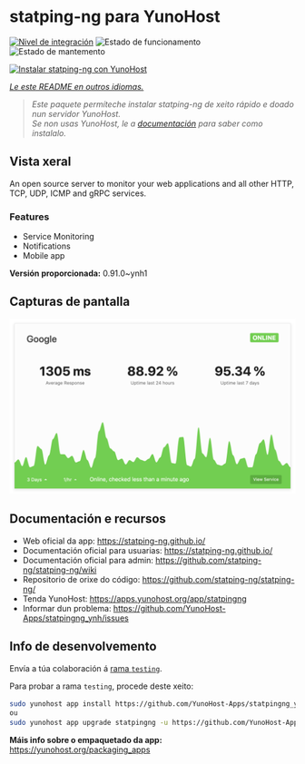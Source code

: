 <!--
NOTA: Este README foi creado automáticamente por <https://github.com/YunoHost/apps/tree/master/tools/readme_generator>
NON debe editarse manualmente.
-->

# statping-ng para YunoHost

[![Nivel de integración](https://dash.yunohost.org/integration/statpingng.svg)](https://dash.yunohost.org/appci/app/statpingng) ![Estado de funcionamento](https://ci-apps.yunohost.org/ci/badges/statpingng.status.svg) ![Estado de mantemento](https://ci-apps.yunohost.org/ci/badges/statpingng.maintain.svg)

[![Instalar statping-ng con YunoHost](https://install-app.yunohost.org/install-with-yunohost.svg)](https://install-app.yunohost.org/?app=statpingng)

*[Le este README en outros idiomas.](./ALL_README.md)*

> *Este paquete permíteche instalar statping-ng de xeito rápido e doado nun servidor YunoHost.*  
> *Se non usas YunoHost, le a [documentación](https://yunohost.org/install) para saber como instalalo.*

## Vista xeral

An open source server to monitor your web applications and all other HTTP, TCP, UDP, ICMP and gRPC services.

### Features

- Service Monitoring
- Notifications
- Mobile app


**Versión proporcionada:** 0.91.0~ynh1

## Capturas de pantalla

![Captura de pantalla de statping-ng](./doc/screenshots/statping.png)

## Documentación e recursos

- Web oficial da app: <https://statping-ng.github.io/>
- Documentación oficial para usuarias: <https://statping-ng.github.io/>
- Documentación oficial para admin: <https://github.com/statping-ng/statping-ng/wiki>
- Repositorio de orixe do código: <https://github.com/statping-ng/statping-ng/>
- Tenda YunoHost: <https://apps.yunohost.org/app/statpingng>
- Informar dun problema: <https://github.com/YunoHost-Apps/statpingng_ynh/issues>

## Info de desenvolvemento

Envía a túa colaboración á [rama `testing`](https://github.com/YunoHost-Apps/statpingng_ynh/tree/testing).

Para probar a rama `testing`, procede deste xeito:

```bash
sudo yunohost app install https://github.com/YunoHost-Apps/statpingng_ynh/tree/testing --debug
ou
sudo yunohost app upgrade statpingng -u https://github.com/YunoHost-Apps/statpingng_ynh/tree/testing --debug
```

**Máis info sobre o empaquetado da app:** <https://yunohost.org/packaging_apps>
